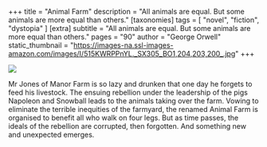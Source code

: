 +++
title = "Animal Farm"
description = "All animals are equal. But some animals are more equal than others."
[taxonomies]
tags = [  "novel", "fiction", "dystopia" ]
[extra]
subtitle = "All animals are equal. But some animals are more equal than others."
pages = "90"
author = "George Orwell"
static_thumbnail = "https://images-na.ssl-images-amazon.com/images/I/515KWRPPnYL._SX305_BO1,204,203,200_.jpg"
+++

<img border="0" src="https://images-na.ssl-images-amazon.com/images/I/515KWRPPnYL._SX305_BO1,204,203,200_.jpg" >

<!-- more -->

Mr Jones of Manor Farm is so lazy and drunken that one day he forgets to feed his livestock. The ensuing rebellion under
the leadership of the pigs Napoleon and Snowball leads to the animals taking over the farm. Vowing to eliminate the
terrible inequities of the farmyard, the renamed Animal Farm is organised to benefit all who walk on four legs. But as
time passes, the ideals of the rebellion are corrupted, then forgotten. And something new and unexpected emerges.